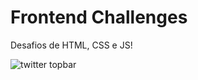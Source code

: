 # Frontend Challenges
Desafios de HTML, CSS e JS!

![twitter topbar](https://github.com/marcosabb/frontend-challenges/blob/master/images/twitter-topbar.png "Twitter Topbar")